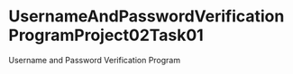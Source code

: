 # UsernameAndPasswordVerificationProgramProject02Task01
 Username and Password Verification Program
